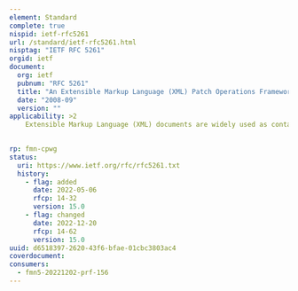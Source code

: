 ```yaml
---
element: Standard
complete: true
nispid: ietf-rfc5261
url: /standard/ietf-rfc5261.html
nisptag: "IETF RFC 5261"
orgid: ietf
document:
  org: ietf
  pubnum: "RFC 5261"
  title: "An Extensible Markup Language (XML) Patch Operations Framework Utilizing XML Path Language (XPath) Selectors"
  date: "2008-09"
  version: ""
applicability: >2
    Extensible Markup Language (XML) documents are widely used as containers for the exchange and storage of arbitrary data in today's systems. In order to send changes to an XML document, an entire copy of the new version must be sent, unless there is a means of indicating only the portions that have changed. This document describes an XML patch framework utilizing XML Path language (XPath) selectors. These selector values and updated new data content constitute the basis of patch operations described in this document. In addition to them, with basic <add>, <replace>, and <remove> directives a set of patches can then be applied to update an existing XML document.

  
rp: fmn-cpwg
status:
  uri: https://www.ietf.org/rfc/rfc5261.txt
  history: 
    - flag: added
      date: 2022-05-06
      rfcp: 14-32
      version: 15.0
    - flag: changed
      date: 2022-12-20
      rfcp: 14-62
      version: 15.0
uuid: d6518397-2620-43f6-bfae-01cbc3803ac4
coverdocument:
consumers:
  - fmn5-20221202-prf-156
---
```


